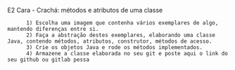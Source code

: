 E2
    Cara - Crachá: métodos e atributos de uma classe

          1) Escolha uma imagem que contenha vários exemplares de algo, mantendo diferenças entre si.
          2) Faça a abstração destes exemplares, elaborando uma classe Java, contendo métodos, atributos, construtor, métodos de acesso.
          3) Crie os objetos Java e rode os métodos implementados.
          4) Armazene a classe elaborada no seu git e poste aqui o link do seu github ou gitlab pessa
